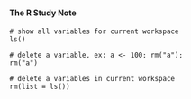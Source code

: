 #### The R Study Note

```
# show all variables for current workspace
ls()

# delete a variable, ex: a <- 100; rm("a");
rm("a")

# delete a variables in current workspace
rm(list = ls())
```
